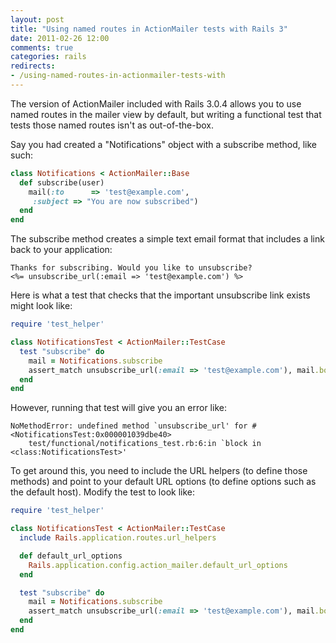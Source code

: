 ```yaml
---
layout: post
title: "Using named routes in ActionMailer tests with Rails 3"
date: 2011-02-26 12:00
comments: true
categories: rails
redirects:
- /using-named-routes-in-actionmailer-tests-with
---
```

The version of ActionMailer included with Rails 3.0.4 allows you to
use named routes in the mailer view by default, but writing a
functional test that tests those named routes isn't as out-of-the-box.

<!--more-->

Say you had created a "Notifications" object with a subscribe method,
like such:

``` ruby
class Notifications < ActionMailer::Base
  def subscribe(user)
    mail(:to      => 'test@example.com',
	 :subject => "You are now subscribed")
  end
end
```

The subscribe method creates a simple text email format that includes
a link back to your application:

    Thanks for subscribing. Would you like to unsubscribe?
    <%= unsubscribe_url(:email => 'test@example.com') %>

Here is what a test that checks that the important unsubscribe link
exists might look like:

``` ruby
require 'test_helper'

class NotificationsTest < ActionMailer::TestCase
  test "subscribe" do
    mail = Notifications.subscribe
    assert_match unsubscribe_url(:email => 'test@example.com'), mail.body.encoded
  end
end
```

However, running that test will give you an error like:

    NoMethodError: undefined method `unsubscribe_url' for #<NotificationsTest:0x000001039dbe40>
        test/functional/notifications_test.rb:6:in `block in <class:NotificationsTest>'

To get around this, you need to include the URL helpers (to define
those methods) and point to your default URL options (to define
options such as the default host). Modify the test to look like:

``` ruby
require 'test_helper'

class NotificationsTest < ActionMailer::TestCase
  include Rails.application.routes.url_helpers

  def default_url_options
    Rails.application.config.action_mailer.default_url_options
  end

  test "subscribe" do
    mail = Notifications.subscribe
    assert_match unsubscribe_url(:email => 'test@example.com'), mail.body.encoded
  end
end
```